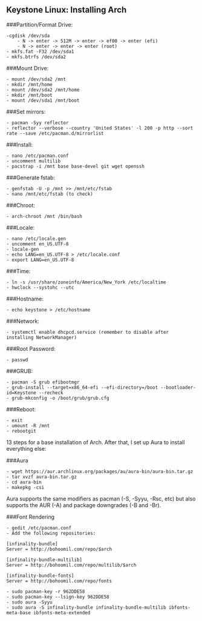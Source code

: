 Keystone Linux: Installing Arch
---

###Partition/Format Drive:
	
  	-cgdisk /dev/sda
		- N -> enter -> 512M -> enter -> ef00 -> enter (efi)
		- N -> enter -> enter -> enter (root)
	- mkfs.fat -F32 /dev/sda1
	- mkfs.btrfs /dev/sda2

###Mount Drive:

	- mount /dev/sda2 /mnt
	- mkdir /mnt/home
	- mount /dev/sda2 /mnt/home
	- mkdir /mnt/boot
	- mount /dev/sda1 /mnt/boot
	
###Set mirrors:

	- pacman -Syy reflector
	- reflector --verbose --country 'United States' -l 200 -p http --sort rate --save /etc/pacman.d/mirrorlist
	
###Install:
	
	- nano /etc/pacman.conf
	- uncomment multilib
	- pacstrap -i /mnt base base-devel git wget openssh
	
###Generate fstab:

	- genfstab -U -p /mnt >> /mnt/etc/fstab
	- nano /mnt/etc/fstab (to check)
	
###Chroot:

	- arch-chroot /mnt /bin/bash
	
###Locale:

	- nano /etc/locale.gen
	- uncomment en_US.UTF-8
	- locale-gen
	- echo LANG=en_US.UTF-8 > /etc/locale.conf
	- export LANG=en_US.UTF-8
	
###Time:

	- ln -s /usr/share/zoneinfo/America/New_York /etc/localtime
	- hwclock --systohc --utc

###Hostname:

	- echo keystone > /etc/hostname
	
###Network:

	- systemctl enable dhcpcd.service (remember to disable after installing NetworkManager)

###Root Password:

	- passwd
	
###GRUB:

	- pacman -S grub efibootmgr
	- grub-install --target=x86_64-efi --efi-directory=/boot --bootloader-id=Keystone --recheck
	- grub-mkconfig -o /boot/grub/grub.cfg
	
###Reboot:

	- exit
	- umount -R /mnt
	- rebootgit 
	
13 steps for a base installation of Arch. After that, I set up Aura to install everything else:

###Aura

	- wget https://aur.archlinux.org/packages/au/aura-bin/aura-bin.tar.gz
	- tar xvzf aura-bin.tar.gz
	- cd aura-bin
	- makepkg -csi
	
Aura supports the same modifiers as pacman (-S, -Syyu, -Rsc, etc) but also supports the AUR (-A) and package downgrades (-B and -Br).

###Font Rendering

	- gedit /etc/pacman.conf
	- Add the following repositories:
	
	[infinality-bundle]
	Server = http://bohoomil.com/repo/$arch

	[infinality-bundle-multilib]
	Server = http://bohoomil.com/repo/multilib/$arch

	[infinality-bundle-fonts]
	Server = http://bohoomil.com/repo/fonts
	
	- sudo pacman-key -r 962DDE58
	- sudo pacman-key --lsign-key 962DDE58
	- sudo aura -Syyu
	- sudo aura -S infinality-bundle infinality-bundle-multilib ibfonts-meta-base ibfonts-meta-extended
	
	
	
